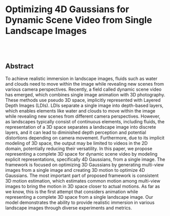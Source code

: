 # Optimizing 4D Gaussians for Dynamic Scene Video from Single Landscape Images


<br>

<source src="asset/main/zoom.mp4" type="video/mp4">
<br>

</div>

## Abstract
To achieve realistic immersion in landscape images, fluids such as water and clouds need to move within the image while revealing new scenes from various camera perspectives. Recently, a field called dynamic scene video has emerged, which combines single image animation with 3D photography. These methods use pseudo 3D space, implicitly represented with Layered Depth Images (LDIs). LDIs separate a single image into depth-based layers, which enables elements like water and clouds to move within the image while revealing new scenes from different camera perspectives. However, as landscapes typically consist of continuous elements, including fluids, the representation of a 3D space separates a landscape image into discrete layers, and it can lead to diminished depth perception and potential distortions depending on camera movement. Furthermore, due to its implicit modeling of 3D space, the output may be limited to videos in the 2D domain, potentially reducing their versatility. In this paper, we propose representing a complete 3D space for dynamic scene video by modeling explicit representations, specifically 4D Gaussians, from a single image. The framework is focused on optimizing 3D Gaussians by generating multi-view images from a single image and creating 3D motion to optimize 4D Gaussians. The most important part of proposed framework is consistent 3D motion estimation, which estimates common motion among multi-view images to bring the motion in 3D space closer to actual motions. As far as we know, this is the first attempt that considers animation while representing a complete 3D space from a single landscape image. Our model demonstrates the ability to provide realistic immersion in various landscape images through diverse experiments and metrics.


